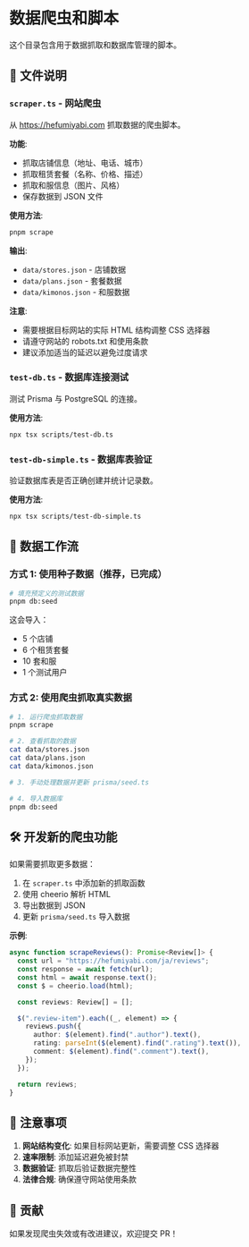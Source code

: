 # 数据爬虫和脚本

这个目录包含用于数据抓取和数据库管理的脚本。

## 📁 文件说明

### `scraper.ts` - 网站爬虫
从 https://hefumiyabi.com 抓取数据的爬虫脚本。

**功能**:
- 抓取店铺信息（地址、电话、城市）
- 抓取租赁套餐（名称、价格、描述）
- 抓取和服信息（图片、风格）
- 保存数据到 JSON 文件

**使用方法**:
```bash
pnpm scrape
```

**输出**:
- `data/stores.json` - 店铺数据
- `data/plans.json` - 套餐数据
- `data/kimonos.json` - 和服数据

**注意**:
- 需要根据目标网站的实际 HTML 结构调整 CSS 选择器
- 请遵守网站的 robots.txt 和使用条款
- 建议添加适当的延迟以避免过度请求

### `test-db.ts` - 数据库连接测试
测试 Prisma 与 PostgreSQL 的连接。

**使用方法**:
```bash
npx tsx scripts/test-db.ts
```

### `test-db-simple.ts` - 数据库表验证
验证数据库表是否正确创建并统计记录数。

**使用方法**:
```bash
npx tsx scripts/test-db-simple.ts
```

## 🔄 数据工作流

### 方式 1: 使用种子数据（推荐，已完成）

```bash
# 填充预定义的测试数据
pnpm db:seed
```

这会导入：
- 5 个店铺
- 6 个租赁套餐
- 10 套和服
- 1 个测试用户

### 方式 2: 使用爬虫抓取真实数据

```bash
# 1. 运行爬虫抓取数据
pnpm scrape

# 2. 查看抓取的数据
cat data/stores.json
cat data/plans.json
cat data/kimonos.json

# 3. 手动处理数据并更新 prisma/seed.ts

# 4. 导入数据库
pnpm db:seed
```

## 🛠️ 开发新的爬虫功能

如果需要抓取更多数据：

1. 在 `scraper.ts` 中添加新的抓取函数
2. 使用 cheerio 解析 HTML
3. 导出数据到 JSON
4. 更新 `prisma/seed.ts` 导入数据

**示例**:
```typescript
async function scrapeReviews(): Promise<Review[]> {
  const url = "https://hefumiyabi.com/ja/reviews";
  const response = await fetch(url);
  const html = await response.text();
  const $ = cheerio.load(html);

  const reviews: Review[] = [];

  $(".review-item").each((_, element) => {
    reviews.push({
      author: $(element).find(".author").text(),
      rating: parseInt($(element).find(".rating").text()),
      comment: $(element).find(".comment").text(),
    });
  });

  return reviews;
}
```

## 📝 注意事项

1. **网站结构变化**: 如果目标网站更新，需要调整 CSS 选择器
2. **速率限制**: 添加延迟避免被封禁
3. **数据验证**: 抓取后验证数据完整性
4. **法律合规**: 确保遵守网站使用条款

## 🤝 贡献

如果发现爬虫失效或有改进建议，欢迎提交 PR！
